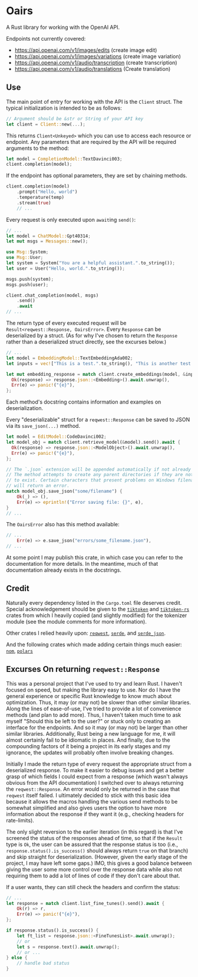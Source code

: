 # Oairs

A Rust library for working with the OpenAI API.

Endpoints not currently covered:

* <https://api.openai.com/v1/images/edits> (create image edit)
* <https://api.openai.com/v1/images/variations> (create image variation)
* <https://api.openai.com/v1/audio/transcription> (create transcription)
* <https://api.openai.com/v1/audio/translations> (Create translation)

## Use

The main point of entry for working with the API is the `Client` struct. The typical initialization is intended to be as follows:

```rust
// Argument should be &str or String of your API key
let client = Client::new(...);
```

This returns `Client<Unkeyed>` which you can use to access each resource or endpoint. Any parameters that are required by the API will be required arguments to the method:

```rust
let model = CompletionModel::TextDavinci003;
client.completion(model);
```

If the endpoint has optional parameters, they are set by chaining methods.

```rust
client.completion(model)
    .prompt("Hello, world")
    .temperature(temp)
    .stream(true)
    // ...
```

Every request is only executed upon `await`ing `send()`:

```rust
// ...
let model = ChatModel::Gpt40314;
let mut msgs = Messages::new();

use Msg::System;
use Msg::User;
let system = System("You are a helpful assistant.".to_string());
let user = User("Hello, world.".to_string());

msgs.push(system);
msgs.push(user);

client.chat_completion(model, msgs)
    .send()
    .await
// ...
```

The return type of every executed request will be `Result<reqwest::Response, OairsError>`. Every `Response` can be deserialized by a struct. (As for why I've chosen to return the `Response` rather than a deserialized struct directly, see the excurses below.)

```rust
// ...
let model = EmbeddingModel::TextEmbeddingAda002;
let inputs = vec!["This is a test.".to_string(), "This is another test.".to_string()];

let mut embedding_response = match client.create_embeddings(model, &inputs).send().await {
  Ok(response) => response.json::<Embedding>().await.unwrap(),
  Err(e) => panic!("{e}"),
};
```

Each method's docstring contains information and examples on deserialization.

Every "deserializable" struct for a `reqwest::Response` can be saved to JSON via its `save_json(...)` method.

```rust
let model = EditModel::CodeDavinci002;
let model_obj = match client.retrieve_model(&model).send().await {
  Ok(response) => response.json::<ModelObject>().await.unwrap(),
  Err(e) => panic!("{e}"),
};

// The `.json` extension will be appended automatically if not already present
// The method attempts to create any parent directories if they are not found
// to exist. Certain characters that present problems on Windows filenames (e.g., `:`)
// will return an error.
match model_obj.save_json("some/filename") {
    Ok(_) => (),
    Err(e) => eprintln!("Error saving file: {}", e),
}
// ...
```

The `OairsError` also has this method available:

```rust
// ...
    Err(e) => e.save_json("errors/some_filename.json"),
// ...
```

At some point I may publish this crate, in which case you can refer to the documentation for more details. In the meantime, much of that documentation already exists in the docstrings.

## Credit

Naturally every dependency listed in the `Cargo.toml` file deserves credit. Special acknowledgement should be given to the [`tiktoken`](<https://github.com/openai/tiktoken>) and [`tiktoken-rs`](<https://github.com/zurawiki/tiktoken-rs>) crates from which I heavily copied (and slightly modified) for the tokenizer module (see the module comments for more information).

Other crates I relied heavily upon:
[`reqwest`](<https://github.com/seanmonstar/reqwest>), [`serde`](<https://github.com/serde-rs/serde>), and [`serde_json`](<https://github.com/mullr/serde-json>).

And the following crates which made adding certain things much easier: [`nom`](<https://github.com/rust-bakery/nom>), [`polars`](<https://github.com/pola-rs/polars>)

## Excurses On returning `reqwest::Response`

This was a personal project that I've used to try and learn Rust. I haven't focused on speed, but making the library easy to use. Nor do I have the general experience or specific Rust knowledge to know much about optimization. Thus, it may (or may not) be slower than other similar libraries. Along the lines of ease-of-use, I've tried to provide a lot of convenience methods (and plan to add more). Thus, I haven't taken much time to ask myself "Should this be left to the user?" or stuck only to creating an interface for the endpoints. And so it may (or may not) be larger than other similar libraries. Additionally, Rust being a new language for me, it will almost certainly fail to be idiomatic in places. And finally, due to the compounding factors of it being a project in its early stages and my ignorance, the updates will probably often involve breaking changes.

Initially I made the return type of every request the appropriate struct from a deserialized response. To make it easier to debug issues and get a better grasp of which fields I could expect from a response (which wasn't always obvious from the API documentation) I switched over to always returning the `reqwest::Response`. An error would only be returned in the case that `reqwest` itself failed. I ultimately decided to stick with this basic idea because it allows the macros handling the various send methods to be somewhat simplified and also gives users the option to have more information about the response if they want it (e.g., checking headers for rate-limits).

The only slight reversion to the earlier iteration (in this regard) is that I've screened the status of the responses ahead of time, so that if the `Result` type is `Ok`, the user can be assured that the response status is too (i.e., `response.status().is_success()` should always return `true` on that branch) and skip straight for deserialization. (However, given the early stage of the project, I may have left some gaps.) IMO, this gives a good balance between giving the user some more control over the response data while also not requiring them to add a lot of lines of code if they don't care about that.

If a user wants, they can still check the headers and confirm the status:

```rust
// ...
let response = match client.list_fine_tunes().send().await {
    Ok(r) => r,
    Err(e) => panic!("{e}"),
};

if response.status().is_success() {
    let ft_list = response.json::<FineTunesList>.await.unwrap();
    // or
    let s = response.text().await.unwrap();
    // or ...
} else {
    // handle bad status
}
```
